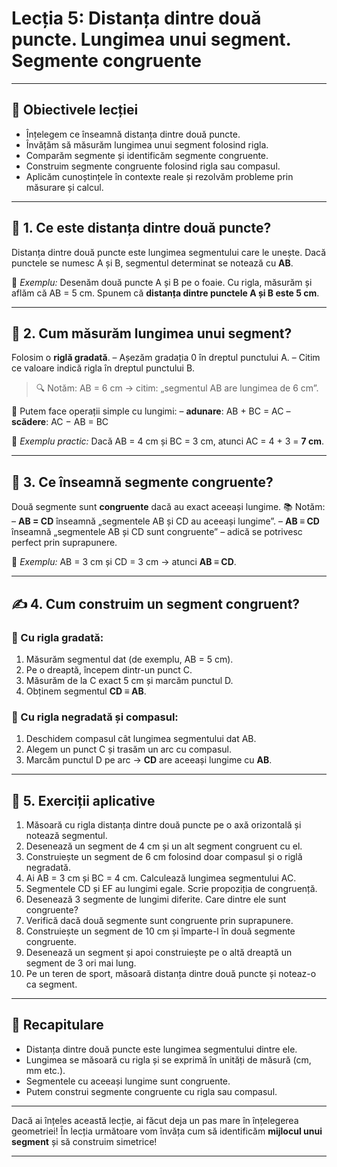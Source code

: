# Lecția 5: Distanța dintre două puncte. Lungimea unui segment. Segmente congruente

------

## 🎯 Obiectivele lecției

- Înțelegem ce înseamnă distanța dintre două puncte.
- Învățăm să măsurăm lungimea unui segment folosind rigla.
- Comparăm segmente și identificăm segmente congruente.
- Construim segmente congruente folosind rigla sau compasul.
- Aplicăm cunoștințele în contexte reale și rezolvăm probleme prin măsurare și calcul.

------

## 🧠 1. Ce este distanța dintre două puncte?

Distanța dintre două puncte este lungimea segmentului care le unește.
 Dacă punctele se numesc A și B, segmentul determinat se notează cu **AB**.

🧪 *Exemplu:*
 Desenăm două puncte A și B pe o foaie. Cu rigla, măsurăm și aflăm că AB = 5 cm.
 Spunem că **distanța dintre punctele A și B este 5 cm**.

------

## 📏 2. Cum măsurăm lungimea unui segment?

Folosim o **riglă gradată**.
 – Așezăm gradația 0 în dreptul punctului A.
 – Citim ce valoare indică rigla în dreptul punctului B.

> 🔍 Notăm: AB = 6 cm → citim: „segmentul AB are lungimea de 6 cm”.

🔁 Putem face operații simple cu lungimi:
 – **adunare**: AB + BC = AC
 – **scădere**: AC − AB = BC

🧪 *Exemplu practic:*
 Dacă AB = 4 cm și BC = 3 cm, atunci AC = 4 + 3 = **7 cm**.

------

## 🧊 3. Ce înseamnă segmente congruente?

Două segmente sunt **congruente** dacă au exact aceeași lungime.
 📚 Notăm:
 – **AB = CD** înseamnă „segmentele AB și CD au aceeași lungime”.
 – **AB ≡ CD** înseamnă „segmentele AB și CD sunt congruente” – adică se potrivesc perfect prin suprapunere.

🧪 *Exemplu:*
 AB = 3 cm și CD = 3 cm → atunci **AB ≡ CD**.

------

## ✍️ 4. Cum construim un segment congruent?

### 🧮 Cu rigla gradată:

1. Măsurăm segmentul dat (de exemplu, AB = 5 cm).
2. Pe o dreaptă, începem dintr-un punct C.
3. Măsurăm de la C exact 5 cm și marcăm punctul D.
4. Obținem segmentul **CD ≡ AB**.

### 🧲 Cu rigla negradată și compasul:

1. Deschidem compasul cât lungimea segmentului dat AB.
2. Alegem un punct C și trasăm un arc cu compasul.
3. Marcăm punctul D pe arc → **CD** are aceeași lungime cu **AB**.

------

## 🧩 5. Exerciții aplicative

1. Măsoară cu rigla distanța dintre două puncte pe o axă orizontală și notează segmentul.
2. Desenează un segment de 4 cm și un alt segment congruent cu el.
3. Construiește un segment de 6 cm folosind doar compasul și o riglă negradată.
4. Ai AB = 3 cm și BC = 4 cm. Calculează lungimea segmentului AC.
5. Segmentele CD și EF au lungimi egale. Scrie propoziția de congruență.
6. Desenează 3 segmente de lungimi diferite. Care dintre ele sunt congruente?
7. Verifică dacă două segmente sunt congruente prin suprapunere.
8. Construiește un segment de 10 cm și împarte-l în două segmente congruente.
9. Desenează un segment și apoi construiește pe o altă dreaptă un segment de 3 ori mai lung.
10. Pe un teren de sport, măsoară distanța dintre două puncte și noteaz-o ca segment.

------

## 🧠 Recapitulare

- Distanța dintre două puncte este lungimea segmentului dintre ele.
- Lungimea se măsoară cu rigla și se exprimă în unități de măsură (cm, mm etc.).
- Segmentele cu aceeași lungime sunt congruente.
- Putem construi segmente congruente cu rigla sau compasul.

------

Dacă ai înțeles această lecție, ai făcut deja un pas mare în înțelegerea geometriei!
 În lecția următoare vom învăța cum să identificăm **mijlocul unui segment** și să construim simetrice!

------